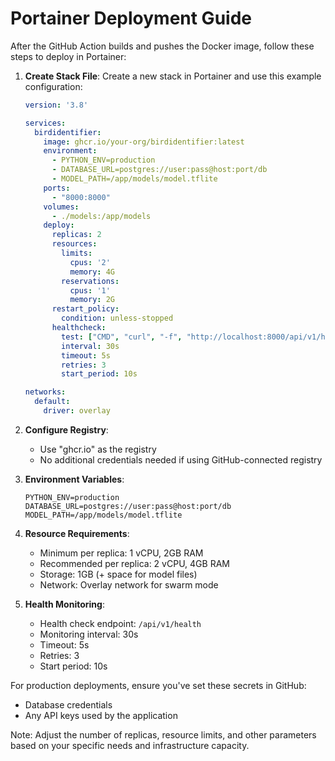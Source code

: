 # Portainer Deployment Guide

After the GitHub Action builds and pushes the Docker image, follow these steps to deploy in Portainer:

1. **Create Stack File**:
   Create a new stack in Portainer and use this example configuration:

   ```yaml
   version: '3.8'

   services:
     birdidentifier:
       image: ghcr.io/your-org/birdidentifier:latest
       environment:
         - PYTHON_ENV=production
         - DATABASE_URL=postgres://user:pass@host:port/db
         - MODEL_PATH=/app/models/model.tflite
       ports:
         - "8000:8000"
       volumes:
         - ./models:/app/models
       deploy:
         replicas: 2
         resources:
           limits:
             cpus: '2'
             memory: 4G
           reservations:
             cpus: '1'
             memory: 2G
         restart_policy:
           condition: unless-stopped
         healthcheck:
           test: ["CMD", "curl", "-f", "http://localhost:8000/api/v1/health"]
           interval: 30s
           timeout: 5s
           retries: 3
           start_period: 10s

   networks:
     default:
       driver: overlay
   ```

2. **Configure Registry**:
   - Use "ghcr.io" as the registry
   - No additional credentials needed if using GitHub-connected registry

3. **Environment Variables**:
   ```plaintext
   PYTHON_ENV=production
   DATABASE_URL=postgres://user:pass@host:port/db
   MODEL_PATH=/app/models/model.tflite
   ```

4. **Resource Requirements**:
   - Minimum per replica: 1 vCPU, 2GB RAM
   - Recommended per replica: 2 vCPU, 4GB RAM
   - Storage: 1GB (+ space for model files)
   - Network: Overlay network for swarm mode

5. **Health Monitoring**:
   - Health check endpoint: `/api/v1/health`
   - Monitoring interval: 30s
   - Timeout: 5s
   - Retries: 3
   - Start period: 10s

For production deployments, ensure you've set these secrets in GitHub:
- Database credentials
- Any API keys used by the application

Note: Adjust the number of replicas, resource limits, and other parameters based on your specific needs and infrastructure capacity.
